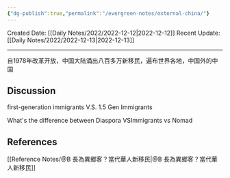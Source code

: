 ```yaml
---
{"dg-publish":true,"permalink":"/evergreen-notes/external-china/"}
---
```



Created Date: [[Daily Notes/2022/2022-12-12\|2022-12-12]]
Recent Update:  [[Daily Notes/2022/2022-12-13\|2022-12-13]]

---
自1978年改革开放，中国大陆涌出八百多万新移民，遍布世界各地，中国外的中国

## Discussion
first-generation immigrants V.S. 1.5 Gen Immigrants

What's the difference between Diaspora VSImmigrants vs Nomad



## References
[[Reference Notes/@B 長為異郷客？當代華人新移民\|@B 長為異郷客？當代華人新移民]]
